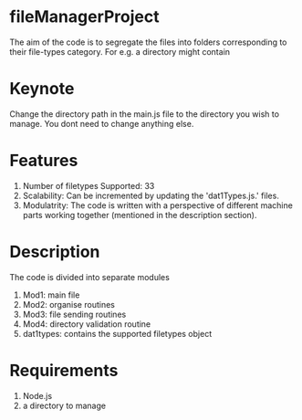 # fileManagerProject
The aim  of the code is to segregate the files into folders corresponding to their file-types category. For e.g. a directory might contain 

# Keynote
Change the directory path in the main.js file to the directory you wish to manage. You dont need to change anything else.

# Features
1. Number of filetypes Supported: 33
2. Scalability: Can be incremented by updating the 'dat1Types.js.' files.
3. Modulatrity: The code is written with a perspective of different machine parts working together (mentioned in the description section). 

# Description
The code is divided into separate modules 
1. Mod1: main file
2. Mod2: organise routines
3. Mod3: file sending routines
4. Mod4: directory validation routine
5. dat1types: contains the supported filetypes object

# Requirements 
1. Node.js 
2. a directory to manage



